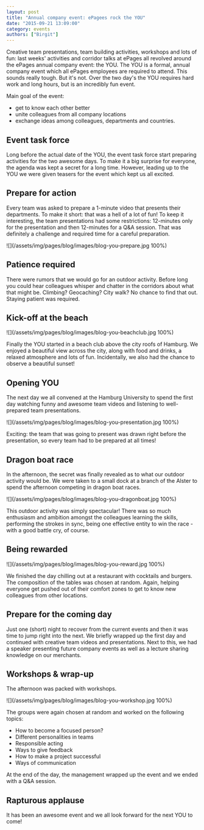 ```yaml
---
layout: post
title: "Annual company event: ePagees rock the YOU"
date: "2015-09-21 13:09:00"
category: events
authors: ["Birgit"]
---
```


Creative team presentations, team building activities, workshops and lots of fun: last weeks' activities and corridor talks at ePages all revolved around the ePages annual company event: the YOU.
The YOU is a formal, annual company event which all ePages employees are required to attend.
This sounds really tough.
But it's not.
Over the two day's the YOU requires hard work and long hours, but is an incredibly fun event.

Main goal of the event:

* get to know each other better
* unite colleagues from all company locations
* exchange ideas among colleagues, departments and countries.

## Event task force

Long before the actual date of the YOU, the event task force start preparing activities for the two awesome days.
To make it a big surprise for everyone, the agenda was kept a secret for a long time.
However, leading up to the YOU we were given teasers for the event which kept us all excited.

## Prepare for action

Every team was asked to prepare a 1-minute video that presents their departments.
To make it short: that was a hell of a lot of fun!
To keep it interesting, the team presentations had some restrictions: 12-minutes only for the presentation and then 12-minutes for a Q&A session.
That was definitely a challenge and required time for a careful preparation.

![](/assets/img/pages/blog/images/blog-you-prepare.jpg 100%)

## Patience required

There were rumors that we would go for an outdoor activity.
Before long you could hear colleagues whisper and chatter in the corridors about what that might be.
Climbing? Geocaching? City walk?
No chance to find that out.
Staying patient was required.

## Kick-off at the beach

![](/assets/img/pages/blog/images/blog-you-beachclub.jpg 100%)

Finally the YOU started in a beach club above the city roofs of Hamburg.
We enjoyed a beautiful view across the city, along with food and drinks, a relaxed atmosphere and lots of fun.
Incidentally, we also had the chance to observe a beautiful sunset!

## Opening YOU

The next day we all convened at the Hamburg University to spend the first day watching funny and awesome team videos and listening to well-prepared team presentations.

![](/assets/img/pages/blog/images/blog-you-presentation.jpg 100%)

Exciting: the team that was going to present was drawn right before the presentation, so every team had to be prepared at all times!

## Dragon boat race

In the afternoon, the secret was finally revealed as to what our outdoor activity would be. We were taken to a small dock at a branch of the Alster to spend the afternoon competing in dragon boat races.

![](/assets/img/pages/blog/images/blog-you-dragonboat.jpg 100%)

This outdoor activity was simply spectacular!
There was so much enthusiasm and ambition amongst the colleagues learning the skills, performing the strokes in sync, being one effective entity to win the race - with a good battle cry, of course.

## Being rewarded

![](/assets/img/pages/blog/images/blog-you-reward.jpg 100%)

We finished the day chilling out at a restaurant with cocktails and burgers.
The composition of the tables was chosen at random.
Again, helping everyone get pushed out of their comfort zones to get to know new colleagues from other locations.

## Prepare for the coming day

Just one (short) night to recover from the current events and then it was time to jump right into the next.
We briefly wrapped up the first day and continued with creative team videos and presentations.
Next to this, we had a speaker presenting future company events as well as a lecture sharing knowledge on our merchants.

## Workshops & wrap-up

The afternoon was packed with workshops.

![](/assets/img/pages/blog/images/blog-you-workshop.jpg 100%)

The groups were again chosen at random and worked on the following topics:

* How to become a focused person?
* Different personalities in teams
* Responsible acting
* Ways to give feedback
* How to make a project successful
* Ways of communication

At the end of the day, the management wrapped up the event and we ended with a Q&A session.

## Rapturous applause

It has been an awesome event and we all look forward for the next YOU to come!
